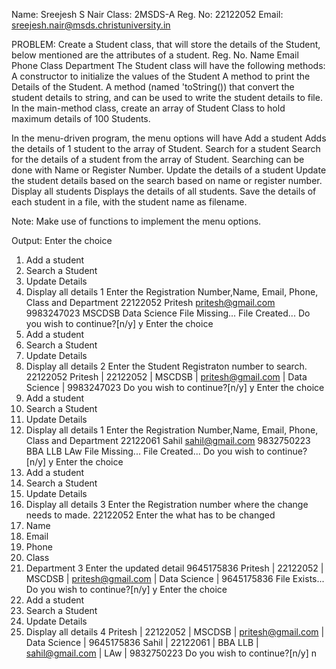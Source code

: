 Name: Sreejesh S Nair Class: 2MSDS-A Reg. No: 22122052 Email: sreejesh.nair@msds.christuniversity.in

PROBLEM:
Create a Student class, that will store the details of the Student, below mentioned are the attributes of a student.
Reg. No.
Name
Email
Phone
Class
Department
The Student class will have the following methods:
A constructor to initialize the values of the Student
A method to print the Details of the Student.
A method (named 'toString()) that convert the student details to string, and can be used to write the student details to file.
In the main-method class, create an array of Student Class to hold maximum details of 100 Students.

In the menu-driven program, the menu options will have
Add a student
Adds the details of 1 student to the array of Student.
Search for a student
Search for the details of a student from the array of Student.
Searching can be done with Name or Register Number.
Update the details of a student
Update the student details based on the search based on name or register number.
Display all students
Displays the details of all students.
Save the details of each student in a file, with the student name as filename.

Note: Make use of functions to implement the menu options.

Output:
Enter the choice 
 1. Add a student 
 2. Search a Student 
 3. Update Details 
 4. Display all details 
1
Enter the Registration Number,Name, Email, Phone, Class and Department
22122052
Pritesh
pritesh@gmail.com
9983247023
MSCDSB
Data Science
File Missing...
File Created...
Do you wish to continue?[n/y]
y
Enter the choice 
 1. Add a student 
 2. Search a Student 
 3. Update Details 
 4. Display all details 
2
Enter the Student Registraton number to search.
22122052
Pritesh | 22122052 | MSCDSB | pritesh@gmail.com | Data Science | 9983247023
Do you wish to continue?[n/y]
y
Enter the choice 
 1. Add a student 
 2. Search a Student 
 3. Update Details 
 4. Display all details 
1
Enter the Registration Number,Name, Email, Phone, Class and Department
22122061
Sahil
sahil@gmail.com
9832750223
BBA LLB
LAw
File Missing...
File Created...
Do you wish to continue?[n/y]
y
Enter the choice 
 1. Add a student 
 2. Search a Student 
 3. Update Details 
 4. Display all details 
3
Enter the Registration number where the change needs to made.
22122052
Enter the what has to be changed 
 1. Name 
 2. Email 
 3. Phone 
 4. Class 
 5. Department
3
Enter the updated detail
9645175836
Pritesh | 22122052 | MSCDSB | pritesh@gmail.com | Data Science | 9645175836
File Exists...
Do you wish to continue?[n/y]
y
Enter the choice 
 1. Add a student 
 2. Search a Student 
 3. Update Details 
 4. Display all details 
4
Pritesh | 22122052 | MSCDSB | pritesh@gmail.com | Data Science | 9645175836
Sahil | 22122061 | BBA LLB | sahil@gmail.com | LAw | 9832750223
Do you wish to continue?[n/y]
n